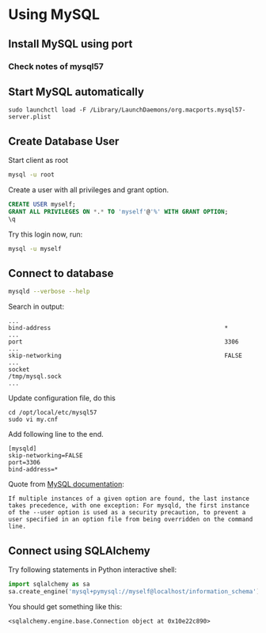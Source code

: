 # Using MySQL

## Install MySQL using port

### Check notes of mysql57

## Start MySQL automatically

```
sudo launchctl load -F /Library/LaunchDaemons/org.macports.mysql57-server.plist 
```

## Create Database User

Start client as root
```bash
mysql -u root
```

Create a user with all privileges and grant option.
```SQL
CREATE USER myself;
GRANT ALL PRIVILEGES ON *.* TO 'myself'@'%' WITH GRANT OPTION;
\q
```

Try this login now, run:
```bash
mysql -u myself
```

## Connect to database

```bash
mysqld --verbose --help
```

Search in output:
```
...
bind-address                                                 *
...
port                                                         3306
...
skip-networking                                              FALSE
...
socket                                                       /tmp/mysql.sock
...
```

Update configuration file, do this
```
cd /opt/local/etc/mysql57
sudo vi my.cnf
```

Add following line to the end.

```
[mysqld]
skip-networking=FALSE
port=3306
bind-address=*
```

Quote from [MySQL documentation](https://dev.mysql.com/doc/refman/8.0/en/option-files.html):
```
If multiple instances of a given option are found, the last instance takes precedence, with one exception: For mysqld, the first instance of the --user option is used as a security precaution, to prevent a user specified in an option file from being overridden on the command line. 
```

## Connect using SQLAlchemy

Try following statements in Python interactive shell:
```python
import sqlalchemy as sa
sa.create_engine('mysql+pymysql://myself@localhost/information_schema').connect()
```

You should get something like this:
```
<sqlalchemy.engine.base.Connection object at 0x10e22c890>
```
